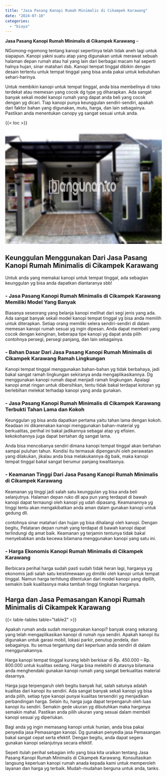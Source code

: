 ```yaml
---
title: "Jasa Pasang Kanopi Rumah Minimalis di Cikampek Karawang"
date: "2024-07-10"
categories: 
  - "biaya"
---
```


**Jasa Pasang Kanopi Rumah Minimalis di Cikampek Karawang** –

NGomong-ngomong tentang kanopi sepertinya telah tidak aneh lagi untuk siapapun. Kanopi yakni suatu atap yang digunakan untuk merawat sebuah halaman depan rumah atau hal yang lain dari berbagai macam hal seperti halnya hujan, sinar matahari dsb. Kanopi tempat tinggal dibikin dengan desain tertentu untuk tempat tinggal yang bisa anda pakai untuk kebutuhan sehari-harinya.

Untuk membikin kanopi untuk tempat tinggal, anda bisa membelinya di toko terdekat atau memesan yang cocok dg type yg diharapkan. Ada sangat banyak sekali model kanopi rumah yang dapat anda beli yang cocok dengan yg dicari. Tiap kanopi punya keunggulan sendiri-sendiri, apakah dari faktor bahan yang digunakan, mutu, harga, dan lain sebagainya. Pastikan anda menentukan canopy yg sangat sesuai untuk anda.

{{< toc >}}

![Jasa Pasang Kanopi Rumah Minimalis di Cikampek Karawang](/images/harga-kanopi-minimalis-29.png)

## Keunggulan Menggunakan Dari Jasa Pasang Kanopi Rumah Minimalis di Cikampek Karawang

Untuk anda yang memakai kanopi untuk tempat tinggal, ada sebagian keunggulan yg bisa anda dapatkan diantaranya sbb!

### \- Jasa Pasang Kanopi Rumah Minimalis di Cikampek Karawang Memiliki Model Yang Banyak

Biasanya seseorang yang belanja kanopi melihat dari segi jenis yang ada. Ada sangat banyak sekali model kanopi tempat tinggal yg bisa anda memilih untuk diterapkan. Setiap orang memiliki selera sendiri-sendiri di dalam memesan kanopi rumah sesuai yg ingin dipesan. Anda dapat membeli yang cocok dengan keinginan, beberapa tipe kanopi yg dapat anda pilih contohnya persegi, persegi panjang, dan lain sebagainya.

### \- Bahan Dasar Dari Jasa Pasang Kanopi Rumah Minimalis di Cikampek Karawang Ramah Lingkungan

Kanopi tempat tinggal menggunakan bahan-bahan yg tidak berbahaya, jadi bakal sangat ramah lingkungan sekiranya anda mengaplikasikannya. Dg menggunakan kanopi rumah dapat menjadi ramah lingkungan. Apalagi kanopi amat ringan untuk dibersihkan, tentu tidak bakal terdapat kotoran yg berlebihan melekat terhadap kanopi yang anda gunakan.

### \- Jasa Pasang Kanopi Rumah Minimalis di Cikampek Karawang Terbukti Tahan Lama dan Kokoh

Keunggulan yg bisa anda dapatkan pertama yaitu tahan lama dengan kokoh. Keadaan ini dikarenakan kanopi menggunakan bahan-material yg berkualitas, perihal ini bakal jadikannya sebagai atap yg efisien. kekokohannya juga dapat bertahan dg sangat lama.

Anda bisa mencobanya sendiri dimana kanopi tempat tinggal akan bertahan sampai puluhan tahun. Kondisi itu termasuk dipengaruhi oleh perawatan yang dilakukan, jikalau anda bisa melakukannya dg baik, maka kanopi tempat tinggal bakal sangat berumur panjang kwalitasnya.

### \- Keamanan Tinggi Dari Jasa Pasang Kanopi Rumah Minimalis di Cikampek Karawang

Keamanan yg tinggi jadi salah satu keunggulan yg bisa anda beli selanjutnya. Halaman depan ruko dll apa pun yang terdapat di bawah kanopi dapat ternaungi oleh kanopi yg udah dipasang. Keamanannya yg tinggi tentu akan mengakibatkan anda aman dalam gunakan kanopi untuk gedung dll.

contohnya sinar matahari dan hujan yg bisa dihalangi oleh kanopi. Dengan begitu, Pelataran depan rumah yang terdapat di bawah kanopi dapat terlindungi dg amat baik. Keamanan yg terjamin tentunya tidak bakal menyebabkan anda kecewa bilamana menggunakan kanopi yang satu ini.

### \- Harga Ekonomis Kanopi Rumah Minimalis di Cikampek Karawang

Berbicara perihal harga sudah pasti sudah tidak heran lagi, harganya yg ekonomis jadi salah satu keistimewaan yg dimiliki oleh kanopi untuk tempat tinggal. Namun harga terhitung ditentukan dari model kanopi yang dipilih, semakin baik kualitasnya maka tambah tinggi tingkatan harganya.

## Harga dan Jasa Pemasangan Kanopi Rumah Minimalis di Cikampek Karawang

{{< table-tables table="table2" >}}

Apakah rumah anda sudah menggunakan kanopi? banyak orang sekarang yang telah mengaplikasikan kanopi di rumah nya sendiri. Apakah kanopi itu digunakan untuk garasi mobil, lokasi parkir, penutup jendela, dan sebagainya. Itu semua tergantung dari keperluan anda sendiri di dalam menggunakannya.

Harga kanopi tempat tinggal kurang lebih berkisar di Rp. 450.000 – Rp. 800.000 untuk kualitas sedang. Harga bisa melebihi di atasnya bilamana anda menghendaki gunakan kanopi rumah yang sangat berkualitas material dasarnya.

Harga juga terpengaruh oleh begitu banyak hal, salah satunya adalah kualitas dari kanopi itu sendiri. Ada sangat banyak sekali kanopi yg bisa anda pilih, setiap type kanopi punyai kualitas tersendiri yg menjadikan perbandingan harga. Selain itu, harga juga dapat terpengaruh oleh luas kanopi itu sendiri. Semakin gede ukuran yg dibutuhkan maka harganya semakin mahal. Pastikan anda pilih ukuran yang sesuai dalam membeli kanopi sesuai yg diperlukan.

Bagi anda yg ingin memasang kanopi untuk hunian, anda bisa pakai penyedia jasa Pemasangan kanopi. Dg gunakan penyedia jasa Pemasangan bakal sangat cepat serta efektif. Dengan begitu, anda dapat segera gunakan kanopi selanjutnya secara efektif.

Sepeti itulah perihal sebagian info yang bisa kita uraikan tentang Jasa Pasang Kanopi Rumah Minimalis di Cikampek Karawang. Konsultasikan langsung keperluan kanopi rumah anada kepada kami untuk memperoleh layanan dan harga yg terbaik. Mudah-mudahan berguna untuk anda, tanks.
